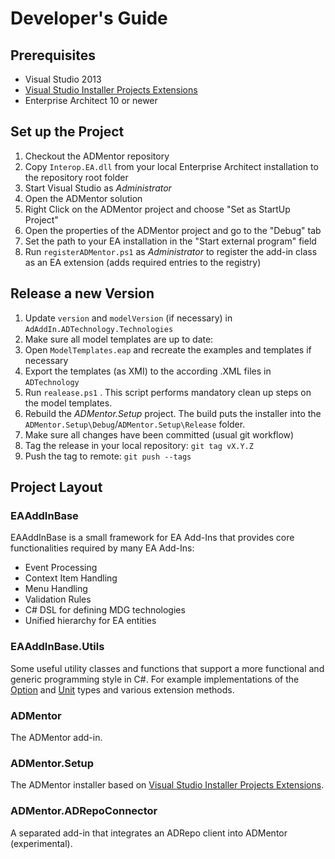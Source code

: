 # Developer's Guide

## Prerequisites

* Visual Studio 2013
* [Visual Studio Installer Projects Extensions](https://visualstudiogallery.msdn.microsoft.com/9abe329c-9bba-44a1-be59-0fbf6151054d)
* Enterprise Architect 10 or newer

## Set up the Project

1. Checkout the ADMentor repository
1. Copy `Interop.EA.dll` from your local Enterprise Architect installation to the repository root folder
1. Start Visual Studio as _Administrator_
1. Open the ADMentor solution
1. Right Click on the ADMentor project and choose "Set as StartUp Project"
1. Open the properties of the ADMentor project and go to the "Debug" tab
1. Set the path to your EA installation in the "Start external program" field
1. Run `registerADMentor.ps1` as _Administrator_ to register the add-in class as an EA extension (adds required entries to the registry)

## Release a new Version

1. Update `version` and `modelVersion` (if necessary) in `AdAddIn.ADTechnology.Technologies`
1. Make sure all model templates are up to date:
  1. Open `ModelTemplates.eap` and recreate the examples and templates if necessary
  1. Export the templates (as XMI) to the according .XML files in `ADTechnology`
  1. Run `realease.ps1` . This script performs mandatory clean up steps on the model templates.
1. Rebuild the _ADMentor.Setup_ project. The build puts the installer into the `ADMentor.Setup\Debug`/`ADMentor.Setup\Release` folder.
1. Make sure all changes have been committed (usual git workflow)
1. Tag the release in your local repository: `git tag vX.Y.Z`
1. Push the tag to remote: `git push --tags`

## Project Layout

### EAAddInBase

EAAddInBase is a small framework for EA Add-Ins that provides core functionalities required by many EA Add-Ins:

* Event Processing
* Context Item Handling
* Menu Handling
* Validation Rules
* C# DSL for defining MDG technologies
* Unified hierarchy for EA entities

### EAAddInBase.Utils

Some useful utility classes and functions that support a more functional and generic programming style in C#. For example implementations of the [Option](http://en.wikipedia.org/wiki/Option_type) and [Unit](http://en.wikipedia.org/wiki/Unit_type) types and various extension methods.

### ADMentor

The ADMentor add-in.

### ADMentor.Setup

The ADMentor installer based on [Visual Studio Installer Projects Extensions](https://visualstudiogallery.msdn.microsoft.com/9abe329c-9bba-44a1-be59-0fbf6151054d).

### ADMentor.ADRepoConnector

A separated add-in that integrates an ADRepo client into ADMentor (experimental).